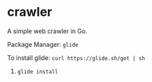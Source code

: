 # crawler
A simple web crawler in Go.


Package Manager: `glide`

To install glide: `curl https://glide.sh/get | sh`

1. `glide install`
